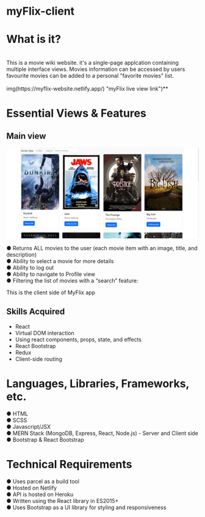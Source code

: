 # myFlix-client

<h1>What is it?</h1> 
<br>
This is a movie wiki website.
it's a single-page applcation containing multiple interface views.
Movies information can be accessed by users favourite movies can be added to a personal "favorite movies" list.
<br>
<br>
img(https://myflix-website.netlify.app/) "myFlix live view link")**
<br>
<h1>Essential Views & Features</h1>
<h2>Main view</h2>
<img src ="https://github.com/Tinkjimmy/myFlix-client/blob/main/src/img/Immagine.png?raw=true"></img>


● Returns ALL movies to the user (each movie item with an image, title, and description)<br>
● Ability to select a movie for more details<br>
● Ability to log out<br>
● Ability to navigate to Profile view<br>
● Filtering the list of movies with a “search” feature: <br>



This is the client side of MyFlix app

## Skills Acquired

- React
- Virtual DOM interaction 
- Using react components, props, state, and effects
- React Bootstrap
- Redux
- Client-side routing

<h1>Languages, Libraries, Frameworks, etc.</h1>
● HTML <br>
● SCSS <br>
● Javascript/JSX <br>
● MERN Stack (MongoDB, Express, React, Node.js) - Server and Client side <br>
● Bootstrap & React Bootstrap <br>
  
<h1>Technical Requirements</h1>
● Uses parcel as a build tool<br>
● Hosted on Netlify<br>
● API is hosted on Heroku<br>  
● Written using the React library in ES2015+ <br>
● Uses Bootstrap as a UI library for styling and responsiveness<br>

